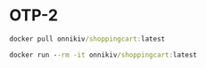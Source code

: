 # OTP-2

```cmd
docker pull onnikiv/shoppingcart:latest
```

```cmd
docker run --rm -it onnikiv/shoppingcart:latest
```

